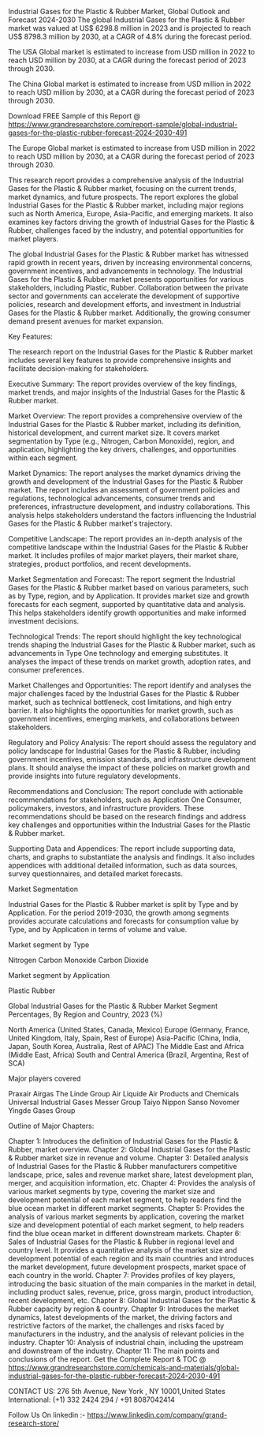 Industrial Gases for the Plastic & Rubber Market, Global Outlook and Forecast 2024-2030
The global Industrial Gases for the Plastic & Rubber market was valued at US$ 6298.8 million in 2023 and is projected to reach US$ 8798.3 million by 2030, at a CAGR of 4.8% during the forecast period.

The USA Global market is estimated to increase from USD million in 2022 to reach USD million by 2030, at a CAGR during the forecast period of 2023 through 2030.

The China Global market is estimated to increase from USD million in 2022 to reach USD million by 2030, at a CAGR during the forecast period of 2023 through 2030.

Download FREE Sample of this Report @ https://www.grandresearchstore.com/report-sample/global-industrial-gases-for-the-plastic-rubber-forecast-2024-2030-491

The Europe Global market is estimated to increase from USD million in 2022 to reach USD million by 2030, at a CAGR during the forecast period of 2023 through 2030.

This research report provides a comprehensive analysis of the Industrial Gases for the Plastic & Rubber market, focusing on the current trends, market dynamics, and future prospects. The report explores the global Industrial Gases for the Plastic & Rubber market, including major regions such as North America, Europe, Asia-Pacific, and emerging markets. It also examines key factors driving the growth of Industrial Gases for the Plastic & Rubber, challenges faced by the industry, and potential opportunities for market players.

The global Industrial Gases for the Plastic & Rubber market has witnessed rapid growth in recent years, driven by increasing environmental concerns, government incentives, and advancements in technology. The Industrial Gases for the Plastic & Rubber market presents opportunities for various stakeholders, including Plastic, Rubber. Collaboration between the private sector and governments can accelerate the development of supportive policies, research and development efforts, and investment in Industrial Gases for the Plastic & Rubber market. Additionally, the growing consumer demand present avenues for market expansion.

Key Features:

The research report on the Industrial Gases for the Plastic & Rubber market includes several key features to provide comprehensive insights and facilitate decision-making for stakeholders.

Executive Summary: The report provides overview of the key findings, market trends, and major insights of the Industrial Gases for the Plastic & Rubber market.

Market Overview: The report provides a comprehensive overview of the Industrial Gases for the Plastic & Rubber market, including its definition, historical development, and current market size. It covers market segmentation by Type (e.g., Nitrogen, Carbon Monoxide), region, and application, highlighting the key drivers, challenges, and opportunities within each segment.

Market Dynamics: The report analyses the market dynamics driving the growth and development of the Industrial Gases for the Plastic & Rubber market. The report includes an assessment of government policies and regulations, technological advancements, consumer trends and preferences, infrastructure development, and industry collaborations. This analysis helps stakeholders understand the factors influencing the Industrial Gases for the Plastic & Rubber market's trajectory.

Competitive Landscape: The report provides an in-depth analysis of the competitive landscape within the Industrial Gases for the Plastic & Rubber market. It includes profiles of major market players, their market share, strategies, product portfolios, and recent developments.

Market Segmentation and Forecast: The report segment the Industrial Gases for the Plastic & Rubber market based on various parameters, such as by Type, region, and by Application. It provides market size and growth forecasts for each segment, supported by quantitative data and analysis. This helps stakeholders identify growth opportunities and make informed investment decisions.

Technological Trends: The report should highlight the key technological trends shaping the Industrial Gases for the Plastic & Rubber market, such as advancements in Type One technology and emerging substitutes. It analyses the impact of these trends on market growth, adoption rates, and consumer preferences.

Market Challenges and Opportunities: The report identify and analyses the major challenges faced by the Industrial Gases for the Plastic & Rubber market, such as technical bottleneck, cost limitations, and high entry barrier. It also highlights the opportunities for market growth, such as government incentives, emerging markets, and collaborations between stakeholders.

Regulatory and Policy Analysis: The report should assess the regulatory and policy landscape for Industrial Gases for the Plastic & Rubber, including government incentives, emission standards, and infrastructure development plans. It should analyse the impact of these policies on market growth and provide insights into future regulatory developments.

Recommendations and Conclusion: The report conclude with actionable recommendations for stakeholders, such as Application One Consumer, policymakers, investors, and infrastructure providers. These recommendations should be based on the research findings and address key challenges and opportunities within the Industrial Gases for the Plastic & Rubber market.

Supporting Data and Appendices: The report include supporting data, charts, and graphs to substantiate the analysis and findings. It also includes appendices with additional detailed information, such as data sources, survey questionnaires, and detailed market forecasts.

Market Segmentation

Industrial Gases for the Plastic & Rubber market is split by Type and by Application. For the period 2019-2030, the growth among segments provides accurate calculations and forecasts for consumption value by Type, and by Application in terms of volume and value.

Market segment by Type

Nitrogen
Carbon Monoxide
Carbon Dioxide

Market segment by Application

Plastic
Rubber

Global Industrial Gases for the Plastic & Rubber Market Segment Percentages, By Region and Country, 2023 (%)

North America (United States, Canada, Mexico)
Europe (Germany, France, United Kingdom, Italy, Spain, Rest of Europe)
Asia-Pacific (China, India, Japan, South Korea, Australia, Rest of APAC)
The Middle East and Africa (Middle East, Africa)
South and Central America (Brazil, Argentina, Rest of SCA)

Major players covered

Praxair
Airgas
The Linde Group
Air Liquide
Air Products and Chemicals
Universal Industrial Gases
Messer Group
Taiyo Nippon Sanso
Novomer
Yingde Gases Group

Outline of Major Chapters:

Chapter 1: Introduces the definition of Industrial Gases for the Plastic & Rubber, market overview.
Chapter 2: Global Industrial Gases for the Plastic & Rubber market size in revenue and volume.
Chapter 3: Detailed analysis of Industrial Gases for the Plastic & Rubber manufacturers competitive landscape, price, sales and revenue market share, latest development plan, merger, and acquisition information, etc.
Chapter 4: Provides the analysis of various market segments by type, covering the market size and development potential of each market segment, to help readers find the blue ocean market in different market segments.
Chapter 5: Provides the analysis of various market segments by application, covering the market size and development potential of each market segment, to help readers find the blue ocean market in different downstream markets.
Chapter 6: Sales of Industrial Gases for the Plastic & Rubber in regional level and country level. It provides a quantitative analysis of the market size and development potential of each region and its main countries and introduces the market development, future development prospects, market space of each country in the world.
Chapter 7: Provides profiles of key players, introducing the basic situation of the main companies in the market in detail, including product sales, revenue, price, gross margin, product introduction, recent development, etc.
Chapter 8: Global Industrial Gases for the Plastic & Rubber capacity by region & country.
Chapter 9: Introduces the market dynamics, latest developments of the market, the driving factors and restrictive factors of the market, the challenges and risks faced by manufacturers in the industry, and the analysis of relevant policies in the industry.
Chapter 10: Analysis of industrial chain, including the upstream and downstream of the industry.
Chapter 11: The main points and conclusions of the report.
Get the Complete Report & TOC @ https://www.grandresearchstore.com/chemicals-and-materials/global-industrial-gases-for-the-plastic-rubber-forecast-2024-2030-491

CONTACT US:
276 5th Avenue, New York , NY 10001,United States
International: (+1) 332 2424 294 / +91 8087042414

Follow Us On linkedin :- https://www.linkedin.com/company/grand-research-store/
